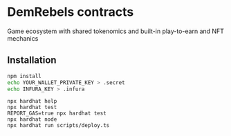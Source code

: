# DemRebels contracts

Game ecosystem with shared tokenomics and built-in play-to-earn and NFT mechanics

## Installation
```sh
npm install
echo YOUR_WALLET_PRIVATE_KEY > .secret
echo INFURA_KEY > .infura
```

```shell
npx hardhat help
npx hardhat test
REPORT_GAS=true npx hardhat test
npx hardhat node
npx hardhat run scripts/deploy.ts
```
